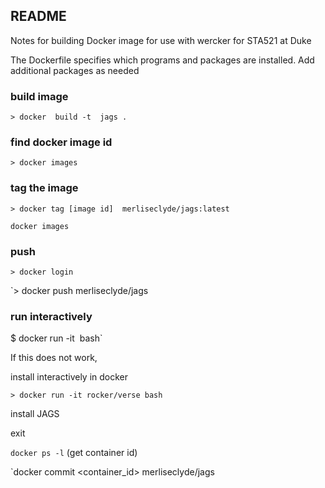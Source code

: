 ## README

Notes for building Docker image for use with wercker for STA521 at Duke

The Dockerfile specifies which programs and packages are installed.  Add additional packages as needed

### build image

`> docker  build -t  jags .`

### find docker image id

`> docker images`

### tag the image

`> docker tag [image id]  merliseclyde/jags:latest`

`docker images`

### push

`> docker login`

`> docker push merliseclyde/jags

### run interactively



$ docker run -it <Image ID> bash`

If this does not work,

install interactively in docker

`> docker run -it rocker/verse bash`

install JAGS

exit

`docker ps -l`   (get container id)

`docker commit <container_id> merliseclyde/jags

